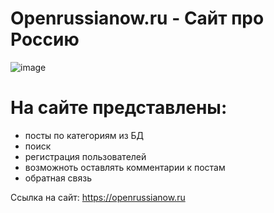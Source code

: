 # Openrussianow.ru - Сайт про Россию
![image](https://github.com/rappu73/Openrussianow.ru/assets/122608284/e6d0c43e-7cd4-4cd0-ba5d-d6f69f6be7ac)

# На сайте представлены:
- посты по категориям из БД
- поиск
- регистрация пользователей
- возможноть оставлять комментарии к постам
- обратная связь

Ссылка на сайт: https://openrussianow.ru



